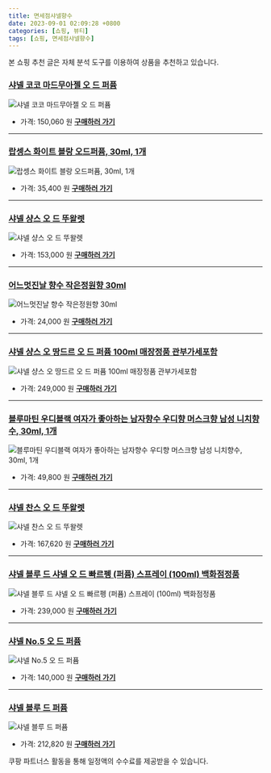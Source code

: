 ```yaml
---
title: 면세점샤넬향수
date: 2023-09-01 02:09:28 +0800
categories: [쇼핑, 뷰티]
tags: [쇼핑, 면세점샤넬향수]
---
```

본 쇼핑 추천 글은 자체 분석 도구를 이용하여 상품을 추천하고 있습니다.
### [샤넬 코코 마드무아젤 오 드 퍼퓸](https://link.coupang.com/re/AFFSDP?lptag=AF1030537&pageKey=7063388851&itemId=17520078861&vendorItemId=84687226185&traceid=V0-153-25dbf7955572e7cd&requestid=20230907020927963309590975&token=31850C%7CMIXED)
![샤넬 코코 마드무아젤 오 드 퍼퓸](https://ads-partners.coupang.com/image1/s0Xs-HbOJUZXnwCGswr_avWZc3Rl46oNpKBT1QSPPXb-JZuo1fEWVm81ev4lTKt6Js-Ha1H2NQqJuWAShYAxX2Pz2LfmeXpaCV0PVdwWGhGz4dbByQBz0M9mLJ3mb0Oq6ZcFXGI7qtlo8zINC2-jmL4M6wtIKyhjcR6MCvCt6cvKhBiuh6PNtzFZQDnu4YciFYitp4iXLOp3w6T8lRGOMXkAbNLDa_WrneLGLmD0M60k0Y1CvzhbrUIIvMwOPt0SMcOCIaWmlILntoXupgw3RKB3z8FViIH04vZ40kyxWA==)
- 가격: 150,060 원
[**구매하러 가기**](https://link.coupang.com/re/AFFSDP?lptag=AF1030537&pageKey=7063388851&itemId=17520078861&vendorItemId=84687226185&traceid=V0-153-25dbf7955572e7cd&requestid=20230907020927963309590975&token=31850C%7CMIXED)
---
### [랍셍스 화이트 블랑 오드퍼퓸, 30ml, 1개](https://link.coupang.com/re/AFFSDP?lptag=AF1030537&pageKey=4382834839&itemId=17971270710&vendorItemId=71743635051&traceid=V0-153-d6a5e0037ed455ef&clickBeacon=Ca%2Fplz9hAgMMtpKIkpW9hhK7EH2UozOvY%2FUECuKMKGxQKlaaaA9kzRbsDBTd380Wj35ZGYmSGJagQ6vtS7kn9yy4mT1lfzHKpBY4HKeCL4WBxHLQPYa8%2FdyWYFxYUjOoaeNpBd4oi2h1qntWiPsp8f4unveNpU8jSlSmLgLSgBgFO7BuKaThZrKCYVFyQJ%2FLd%2FqpxN6MikSY0kdOT50FxRDgwE4778xdK1emgAm2c7LIBlD6Rp6qZ8FcZo3voTCjntKJnagtYKqvhYV3Yl7Hs8FTnCEj45HVRu%2BUocwAp2PYey06Bqt0jqcIRSfjrVyAzxRoBH4qg51Nl0878c19kW1qckdYSWqktTGfqaaoQ3xhycO2U7jrZS%2Fl3yNEjqT%2FjLIQHoOTen8IQWaClU5Z4Cz6uTa29fywigziYsvA4AzyTi%2FMuJWqZeLzZ0Z6XLTVXAuNHNFmAHhKR5Y3QT9hbKwGs4JHLnQGAnwIlvsxzgWwXJ6I72lURIZNe%2BdlJgwCGFgNoyhCkql8O7YPy9Deea46F9nXv4qdBfFxw%2BYEVi4M%2F4Ivc0PQZU74OayBquRa625F%2BlUyyLyWcGF1T%2FqKz1S9D2nZoosmmJBzqhr0%2Bj6cRf2sA4dMetb7pZBY4%2B7uopEE5FMhYAKbV2S3So5wJEo1wSjKQQRcYfHXqmdKg2C9VmWgqhJHbQKZV9eGib%2BOgP1LsBsYle2EjRJYJsWT5OGjY9CqtXHgk4sjiXpzPkLzaHWAMmJUHcZpuC8d2dtE7SEhohNtFzC8tuGvbO3hAsGwlakS35R2UJLNh8QsGfEr7VTPsp%2B%2Fo0EjvfBnOKHkIYTK1Mg7%2FG1GiXixfztXJB1kUZ7ssVMM34TgA8aB8P%2BadEGGmSRAK2DuiNZTPwzY&requestid=20230907020927963309590975&token=31850C%7CMIXED)
![랍셍스 화이트 블랑 오드퍼퓸, 30ml, 1개](https://ads-partners.coupang.com/image1/V7iJFtVpyfxEG8tnV4cYaGTIWQrCoUT7FJ-HZCibZU-J-IXAlXmoGX8VrYFL6QQKQ3dF8LhMrgpH3ICH--qNTN5sOWFL8vsWLdcdCNh4Eg3_2NIeLZvCYafAdS9WBpHZUvnRDarglLeWxBFulVafjDysh91LYwziA8TV26skw0KShpehPoZnB7dijvrrywF6kRBVs3wenTOJ_oK9aCilMV9nDshhDQDdgcXaeyZRImMi18Px4ZtNRFfZRjOr032fLFcuH6Mly_j5DINJy6vqFnafnkeUWQ==)
- 가격: 35,400 원
[**구매하러 가기**](https://link.coupang.com/re/AFFSDP?lptag=AF1030537&pageKey=4382834839&itemId=17971270710&vendorItemId=71743635051&traceid=V0-153-d6a5e0037ed455ef&clickBeacon=Ca%2Fplz9hAgMMtpKIkpW9hhK7EH2UozOvY%2FUECuKMKGxQKlaaaA9kzRbsDBTd380Wj35ZGYmSGJagQ6vtS7kn9yy4mT1lfzHKpBY4HKeCL4WBxHLQPYa8%2FdyWYFxYUjOoaeNpBd4oi2h1qntWiPsp8f4unveNpU8jSlSmLgLSgBgFO7BuKaThZrKCYVFyQJ%2FLd%2FqpxN6MikSY0kdOT50FxRDgwE4778xdK1emgAm2c7LIBlD6Rp6qZ8FcZo3voTCjntKJnagtYKqvhYV3Yl7Hs8FTnCEj45HVRu%2BUocwAp2PYey06Bqt0jqcIRSfjrVyAzxRoBH4qg51Nl0878c19kW1qckdYSWqktTGfqaaoQ3xhycO2U7jrZS%2Fl3yNEjqT%2FjLIQHoOTen8IQWaClU5Z4Cz6uTa29fywigziYsvA4AzyTi%2FMuJWqZeLzZ0Z6XLTVXAuNHNFmAHhKR5Y3QT9hbKwGs4JHLnQGAnwIlvsxzgWwXJ6I72lURIZNe%2BdlJgwCGFgNoyhCkql8O7YPy9Deea46F9nXv4qdBfFxw%2BYEVi4M%2F4Ivc0PQZU74OayBquRa625F%2BlUyyLyWcGF1T%2FqKz1S9D2nZoosmmJBzqhr0%2Bj6cRf2sA4dMetb7pZBY4%2B7uopEE5FMhYAKbV2S3So5wJEo1wSjKQQRcYfHXqmdKg2C9VmWgqhJHbQKZV9eGib%2BOgP1LsBsYle2EjRJYJsWT5OGjY9CqtXHgk4sjiXpzPkLzaHWAMmJUHcZpuC8d2dtE7SEhohNtFzC8tuGvbO3hAsGwlakS35R2UJLNh8QsGfEr7VTPsp%2B%2Fo0EjvfBnOKHkIYTK1Mg7%2FG1GiXixfztXJB1kUZ7ssVMM34TgA8aB8P%2BadEGGmSRAK2DuiNZTPwzY&requestid=20230907020927963309590975&token=31850C%7CMIXED)
---
### [샤넬 샹스 오 드 뚜왈렛](https://link.coupang.com/re/AFFSDP?lptag=AF1030537&pageKey=6714079492&itemId=18218319593&vendorItemId=87007483492&traceid=V0-153-a71e3207d7c2973e&requestid=20230907020927963309590975&token=31850C%7CMIXED)
![샤넬 샹스 오 드 뚜왈렛](https://ads-partners.coupang.com/image1/Uqct4dkCVqCQ0Y44UnfafgTlkhOqA8pwl38PNSATo2atJqv3uPSkaxTptDzTL87rNyJxDV401dshH3WAuRsagraVzhxqbnfGJjFr8UKD6I4rHZUClz_HvMKPI82Ws8sMFRn5gHCvlTIATIGHoMZAjgQ6hInHqzgt--pZr7NHu0rn-pFOQM3D7d3-bWU97Lujv8P2OP5U2hNZ1zNo31KnNWMh-Wp1yReAErZPSmiaPiNhg010hYRkdMwIrwh3I538wvMEdvYxbeFk8qc65EhwRvzq6lMmWuqXEImAL2w9ZTU=)
- 가격: 153,000 원
[**구매하러 가기**](https://link.coupang.com/re/AFFSDP?lptag=AF1030537&pageKey=6714079492&itemId=18218319593&vendorItemId=87007483492&traceid=V0-153-a71e3207d7c2973e&requestid=20230907020927963309590975&token=31850C%7CMIXED)
---
### [어느멋진날 향수 작은정원향 30ml](https://link.coupang.com/re/AFFSDP?lptag=AF1030537&pageKey=6931222841&itemId=16772084880&vendorItemId=83953287931&traceid=V0-153-27c635a37fe9d880&clickBeacon=Ca%2Fplz9hAgMMtpKIkpW9hhK7EH2UozOvY%2FUECuKMKGxQKlaaaA9kzRbsDBTd380Wj35ZGYmSGJagQ6vtS7kn9yy4mT1lfzHKpBY4HKeCL4XU%2BevL7s0W3uWk8VULoRtmaeNpBd4oi2h1qntWiPsp8fTkNuDQoZukfYE%2BMcLRrYhbnJywS1mnw6VaCjGtKNAbd%2FqpxN6MikSY0kdOT50FxRDgwE4778xdK1emgAm2c7LIBlD6Rp6qZ8FcZo3voTCjntKJnagtYKqvhYV3Yl7Hs%2FICGWMpABsephC2i7FMVRM2bQYK7WvkhklWh%2FF3u06NjFwF784qH4Zi1HniS%2BUxo%2BNu3%2FQIqzlTuAFy5N19UvnfWO3Qi34jc7b%2Fp19iunQfXpF%2FFoxcIYy6Icx06s1oEOEuFfFjRx2qIFixpTNYDaBVz1sSO5K1ziY1utMzs0rC2pbnh3Q9HbuoYG5jZRPpdyVY1UCpluW4aaS2s2yJIkT8zM4tMexYb2oJE7eVCxaTc7zivaw00yw8UVRkZ4YoXbkBYgeLds7l6MEF0qLQijG%2F1O2C88A9c7zKYnazJ2bVsla9fpirGEUvF1lU9JZsFC7%2FtKbJYphUcxKf%2B%2FiOSl%2BPRv1fnMjCH%2B0CoONJdvkwaWYypoZkd7V0%2FjsUWGxObf%2BoAtbiDXtPh39QvIT7cRI83fgWhSPRUmA7NOIUhXivc0QQdj2iESIgi7j3q50qdzIWvsNAisrGhAcNhQn2xV0JO7cdcV7c7JxVlFCn97b0IkWOT0jlb%2FpaN%2Bt3k08%2Fs1MPWsaVzTjiS%2FGfZofBnCLoaKXwDOWnfzXJK7Zw0LUcogydlKx2cxqDE4uIBVCidDS9mWKErl%2FIPlG6kZC5OVO0rJz9ku1u2Gckitf96LRY&requestid=20230907020927963309590975&token=31850C%7CMIXED)
![어느멋진날 향수 작은정원향 30ml](https://ads-partners.coupang.com/image1/2xcOBnqEgAaQHF-T2_DobV4glNCfO8QEQxB6eJfI7xQHkH6P1-234zGZy386MGa85mXWoYR3t-FlKnwHK6oeK2FiDjQ3nglbkXbqAm0X4CTkRcJCiqazrliXGEsvYrEXfgp0PXnDxlzNuPSkNXZgNLLivj4mzUQBNnmdPLXtjFjudWh_qTSoXLst4L1DO3NR575P-7M4Ujh71Nm-B9kKmsfF8bhPmEutoZSbfCo10n2qDQ-khOwFqmTB3DHodDbEtP2mi_09OGf-RmnI9CTKDIk483Sb40QcTFZ5AXEJ8ByTtG2X)
- 가격: 24,000 원
[**구매하러 가기**](https://link.coupang.com/re/AFFSDP?lptag=AF1030537&pageKey=6931222841&itemId=16772084880&vendorItemId=83953287931&traceid=V0-153-27c635a37fe9d880&clickBeacon=Ca%2Fplz9hAgMMtpKIkpW9hhK7EH2UozOvY%2FUECuKMKGxQKlaaaA9kzRbsDBTd380Wj35ZGYmSGJagQ6vtS7kn9yy4mT1lfzHKpBY4HKeCL4XU%2BevL7s0W3uWk8VULoRtmaeNpBd4oi2h1qntWiPsp8fTkNuDQoZukfYE%2BMcLRrYhbnJywS1mnw6VaCjGtKNAbd%2FqpxN6MikSY0kdOT50FxRDgwE4778xdK1emgAm2c7LIBlD6Rp6qZ8FcZo3voTCjntKJnagtYKqvhYV3Yl7Hs%2FICGWMpABsephC2i7FMVRM2bQYK7WvkhklWh%2FF3u06NjFwF784qH4Zi1HniS%2BUxo%2BNu3%2FQIqzlTuAFy5N19UvnfWO3Qi34jc7b%2Fp19iunQfXpF%2FFoxcIYy6Icx06s1oEOEuFfFjRx2qIFixpTNYDaBVz1sSO5K1ziY1utMzs0rC2pbnh3Q9HbuoYG5jZRPpdyVY1UCpluW4aaS2s2yJIkT8zM4tMexYb2oJE7eVCxaTc7zivaw00yw8UVRkZ4YoXbkBYgeLds7l6MEF0qLQijG%2F1O2C88A9c7zKYnazJ2bVsla9fpirGEUvF1lU9JZsFC7%2FtKbJYphUcxKf%2B%2FiOSl%2BPRv1fnMjCH%2B0CoONJdvkwaWYypoZkd7V0%2FjsUWGxObf%2BoAtbiDXtPh39QvIT7cRI83fgWhSPRUmA7NOIUhXivc0QQdj2iESIgi7j3q50qdzIWvsNAisrGhAcNhQn2xV0JO7cdcV7c7JxVlFCn97b0IkWOT0jlb%2FpaN%2Bt3k08%2Fs1MPWsaVzTjiS%2FGfZofBnCLoaKXwDOWnfzXJK7Zw0LUcogydlKx2cxqDE4uIBVCidDS9mWKErl%2FIPlG6kZC5OVO0rJz9ku1u2Gckitf96LRY&requestid=20230907020927963309590975&token=31850C%7CMIXED)
---
### [샤넬 샹스 오 땅드르 오 드 퍼퓸 100ml 매장정품 관부가세포함](https://link.coupang.com/re/AFFSDP?lptag=AF1030537&pageKey=7506347626&itemId=19659282318&vendorItemId=81357188688&traceid=V0-153-9e9d36b069bf8f78&requestid=20230907020927963309590975&token=31850C%7CMIXED)
![샤넬 샹스 오 땅드르 오 드 퍼퓸 100ml 매장정품 관부가세포함](https://ads-partners.coupang.com/image1/8Sr9IXa3inmRJo7o8erSRLrowlC85IDciOWjIS3sXIbvRFZmpNUqq5mbdFg8vimrf0TZ_X01WNe-dUhDx8dsq5pCLiuHmxVsfMeJwtN8PBTvsQCwZ5G-C6iOAwBxAia42oZu-7SBxJmF6t2Mf3VEELkwg20kyPxX9LhS5Lq21DkQ6OBR4uzt9fLuDVSLn4N-qCKaaTxhp3gnsaZ78lcjlNvMdwl8Jaw0-XlWxVD71aNIx-Ds0IO3slKjATyaFyK9kqm_Wa0dvALkzzYm2FytNO5VcToclWaRi6jfbAJQMkg=)
- 가격: 249,000 원
[**구매하러 가기**](https://link.coupang.com/re/AFFSDP?lptag=AF1030537&pageKey=7506347626&itemId=19659282318&vendorItemId=81357188688&traceid=V0-153-9e9d36b069bf8f78&requestid=20230907020927963309590975&token=31850C%7CMIXED)
---
### [블루마틴 우디블랙 여자가 좋아하는 남자향수 우디향 머스크향 남성 니치향수, 30ml, 1개](https://link.coupang.com/re/AFFSDP?lptag=AF1030537&pageKey=7308240001&itemId=18717001228&vendorItemId=86281339766&traceid=V0-153-52ab65f877c1e609&clickBeacon=Ca%2Fplz9hAgMMtpKIkpW9hhK7EH2UozOvY%2FUECuKMKGxQKlaaaA9kzRbsDBTd380Wj35ZGYmSGJagQ6vtS7kn9yy4mT1lfzHKpBY4HKeCL4X6NIxQKXfDjiWfHVUxeQwtaeNpBd4oi2h1qntWiPsp8VdHWpdQ2nuF94sn%2F%2FLEqr2xEZSXMXO1qxtvRNY1ZYWJd%2FqpxN6MikSY0kdOT50FxRDgwE4778xdK1emgAm2c7LIBlD6Rp6qZ8FcZo3voTCj9hU7SiuOdBn8jJpcGb0C6xPsKNRzlEb%2FVD5%2BLWpdJnodbmphRXEvWm6Rzw9iJC%2FNHpY56zAdR7VclIMZmuGRJW1gx3FZv0s7xItF5WkymwmAgtjr2Lx3%2F6Wv59BvEqwhp8cRjKLW4v0wo1%2F5IrBIkc6a%2BcXJ1GB%2B45RQAjpjvTeGwtrs%2BulyIZM3YuSjD3pcIzK8yOMvbkUtEaMckb%2FNdNC%2FDvxMzOok905pRQ97%2BMBb%2F2D16KuwR7DLip6eQHMQhZ8QRXQExXGvxfjfPmfBh1W6hXNmF5lfTFL0%2BYSdqPwmiiln1%2B4nRCbKUQP4mxTbg1TWzWmTDNSjpBzuU3m9QholrrvNhfvQdDIUjkC7v%2Bg3815mRyiSVOzkOMCXSyVAq%2FOlZZEuQ%2FcdVmb%2BkD85uR227Wd7vLJYbYfLePbN4BlKvXRY%2FyegpWzJ3bmveWuq4LjrnWu5D%2FC%2FFrMne1csEVeZ%2Fl3b7FGhd3DwLY3pT1KIKIMUVuB%2BEWQceL8f6kXZxZMqRe1546hFrWf%2BogyWCro%2FYAPlfY1UOgpHEHe0EFEvcGdXqcVifX6kBf7i1RbJYCwlNaiFyRf0%2F8qrvzrdYtWHApaR5q25%2BlYIIaddsE6ERDWD7afuyIqrqtZbSUiz&requestid=20230907020927963309590975&token=31850C%7CMIXED)
![블루마틴 우디블랙 여자가 좋아하는 남자향수 우디향 머스크향 남성 니치향수, 30ml, 1개](https://ads-partners.coupang.com/image1/ob57K5Y3ft-9YMxWoQMMdD6tK_urrlrBykbFhF5sX7C0ni6vqoIaY1_EpTCiqCkBmmeKTVgI792VEjiFphqGc0BJDpDVSwEsOoyFzRm8MTEeXN5CtPtNoupxhOVle15vnZmRyFZYqinY59btEi1dsyKlKg1m7NTGKJXv6REaKYBvcJAY40fu1FQJ8j4eX0pz5hwN2S27TgdnHKmTuyM09JH3nQNBaJeiOtr8mVO8nNSgLxflOZOEK2RN4Fl8MhOjGSOr4m-mUOs5o-T5H7unFOZJmTc1hH9eTFAJENp7SFrhYgLK)
- 가격: 49,800 원
[**구매하러 가기**](https://link.coupang.com/re/AFFSDP?lptag=AF1030537&pageKey=7308240001&itemId=18717001228&vendorItemId=86281339766&traceid=V0-153-52ab65f877c1e609&clickBeacon=Ca%2Fplz9hAgMMtpKIkpW9hhK7EH2UozOvY%2FUECuKMKGxQKlaaaA9kzRbsDBTd380Wj35ZGYmSGJagQ6vtS7kn9yy4mT1lfzHKpBY4HKeCL4X6NIxQKXfDjiWfHVUxeQwtaeNpBd4oi2h1qntWiPsp8VdHWpdQ2nuF94sn%2F%2FLEqr2xEZSXMXO1qxtvRNY1ZYWJd%2FqpxN6MikSY0kdOT50FxRDgwE4778xdK1emgAm2c7LIBlD6Rp6qZ8FcZo3voTCj9hU7SiuOdBn8jJpcGb0C6xPsKNRzlEb%2FVD5%2BLWpdJnodbmphRXEvWm6Rzw9iJC%2FNHpY56zAdR7VclIMZmuGRJW1gx3FZv0s7xItF5WkymwmAgtjr2Lx3%2F6Wv59BvEqwhp8cRjKLW4v0wo1%2F5IrBIkc6a%2BcXJ1GB%2B45RQAjpjvTeGwtrs%2BulyIZM3YuSjD3pcIzK8yOMvbkUtEaMckb%2FNdNC%2FDvxMzOok905pRQ97%2BMBb%2F2D16KuwR7DLip6eQHMQhZ8QRXQExXGvxfjfPmfBh1W6hXNmF5lfTFL0%2BYSdqPwmiiln1%2B4nRCbKUQP4mxTbg1TWzWmTDNSjpBzuU3m9QholrrvNhfvQdDIUjkC7v%2Bg3815mRyiSVOzkOMCXSyVAq%2FOlZZEuQ%2FcdVmb%2BkD85uR227Wd7vLJYbYfLePbN4BlKvXRY%2FyegpWzJ3bmveWuq4LjrnWu5D%2FC%2FFrMne1csEVeZ%2Fl3b7FGhd3DwLY3pT1KIKIMUVuB%2BEWQceL8f6kXZxZMqRe1546hFrWf%2BogyWCro%2FYAPlfY1UOgpHEHe0EFEvcGdXqcVifX6kBf7i1RbJYCwlNaiFyRf0%2F8qrvzrdYtWHApaR5q25%2BlYIIaddsE6ERDWD7afuyIqrqtZbSUiz&requestid=20230907020927963309590975&token=31850C%7CMIXED)
---
### [샤넬 찬스 오 드 뚜왈렛](https://link.coupang.com/re/AFFSDP?lptag=AF1030537&pageKey=7063388422&itemId=17520076962&vendorItemId=84687224622&traceid=V0-153-f31ac3201002019b&requestid=20230907020927963309590975&token=31850C%7CMIXED)
![샤넬 찬스 오 드 뚜왈렛](https://ads-partners.coupang.com/image1/KrDBQ3URByMlj7rnKt5aMw2uPEs8qOZc4IsOUHAnqYT-K6EvRFuWcVmKHHO-OmW39TUuKFY6oxSrbTEEkDdsGZ6blIlvmwcH3K0x3XYRdCh4d6ELMKTnH1oaCSt_Pn4Ym67GKEJzJev8pxz_3TW5xyEV7iOuLC3wPoueMeBBNdapbLJznSkhQm18-HUbch1PICrfqe48HEKZ50F-eD4tfcSHnUJI-yJQcJ12ppUEYq6GTn-Tvb6x7Bab2-81ACngv8Q96a1qKlfYp01Ell2wBVDLDEQu6xqwZ12OfDCgbQ==)
- 가격: 167,620 원
[**구매하러 가기**](https://link.coupang.com/re/AFFSDP?lptag=AF1030537&pageKey=7063388422&itemId=17520076962&vendorItemId=84687224622&traceid=V0-153-f31ac3201002019b&requestid=20230907020927963309590975&token=31850C%7CMIXED)
---
### [샤넬 블루 드 샤넬 오 드 빠르펭 (퍼퓸) 스프레이 (100ml) 백화점정품](https://link.coupang.com/re/AFFSDP?lptag=AF1030537&pageKey=7474962390&itemId=19512694676&vendorItemId=83451272067&traceid=V0-153-469cbe6b1d497f9a&requestid=20230907020927963309590975&token=31850C%7CMIXED)
![샤넬 블루 드 샤넬 오 드 빠르펭 (퍼퓸) 스프레이 (100ml) 백화점정품](https://ads-partners.coupang.com/image1/9GbgrywfbesDrS7K9CHjTXla0FywWH5OUunt9u9TGbrmLHRi9PSQT8ZJMMIdAxzDxy2KoXWTYv7GjA4KYb4hg36lYEUMGpOkjSgpu_pUBk0Y38Hyhwu3mIPV_nQgOMra3KROCgupza6Rrg3VrxS_Tt-9MqlU2ttO7aubcyVYMVSnXkIfy4u5hRLDYbzXgJ1rPuQLRX8axrOtqd7VwWfeRpa8y1q-k-glzSUKCS1INeIxSyrLOxtoALlmz8JWfIOtHx7SaD8YTnIF9tieQhR_v6zDyvYH9JKUiaVOfpcTCupz)
- 가격: 239,000 원
[**구매하러 가기**](https://link.coupang.com/re/AFFSDP?lptag=AF1030537&pageKey=7474962390&itemId=19512694676&vendorItemId=83451272067&traceid=V0-153-469cbe6b1d497f9a&requestid=20230907020927963309590975&token=31850C%7CMIXED)
---
### [샤넬 No.5 오 드 퍼퓸](https://link.coupang.com/re/AFFSDP?lptag=AF1030537&pageKey=6975879478&itemId=17026887370&vendorItemId=86950949835&traceid=V0-153-fed9ddc949aef2d6&requestid=20230907020927963309590975&token=31850C%7CMIXED)
![샤넬 No.5 오 드 퍼퓸](https://ads-partners.coupang.com/image1/xUeOq8QN3Vj6Up9RxX-9ooJn8aJkgNdAZ58aTQO5fWL0agpRI7_DIQJoBwehlnzZDqEMmv4jZ5hQz_tswTqAVbI42oejrhvAwair0uxBbj4dHuS4DuQ-bCHVR_EzL-GbwzPWcPwfVsc7KDftGgkEVXdcTPiLxbrTbqX8FiaCb4ErsOW2dBM8zTK7-0R_-L91riPsG2XKBNv_LNvMfHFV4Eso_uXNARiRZs3sV4rRG1QkC3ZPUh7zpMaGaIyBOMJt3-aHkB17vZRUxeFXxZq85XFD_NqZZNIAFoaVYvgTmQ==)
- 가격: 140,000 원
[**구매하러 가기**](https://link.coupang.com/re/AFFSDP?lptag=AF1030537&pageKey=6975879478&itemId=17026887370&vendorItemId=86950949835&traceid=V0-153-fed9ddc949aef2d6&requestid=20230907020927963309590975&token=31850C%7CMIXED)
---
### [샤넬 블루 드 퍼퓸](https://link.coupang.com/re/AFFSDP?lptag=AF1030537&pageKey=7069946256&itemId=17553882623&vendorItemId=84720721878&traceid=V0-153-1dd6e4840567769c&requestid=20230907020927963309590975&token=31850C%7CMIXED)
![샤넬 블루 드 퍼퓸](https://ads-partners.coupang.com/image1/Q9fFWj9TQOFhy_xJQ8tK54HPE-K9BqLs8fXPbKZqgILyoCgthEgwZNYFfRLkzd0_s7l7l26Ksc0X-s_fqkHgPo5S2zSXvzOmGbxUJJ10xzCIDYoS3tOx38wMG-QRvac_unO_Sxv5SyT9H3sloSBHIPGdfV6gBZGpvN3BMCMmM-ZCxV_ZVoKNg6QL_loVMsjMR1dVPBVMBUqusMsn0caJyDv3RWKfFWaoRynx95KIdMm5nBtZ_m9XCgacPx4miqaVy2tMx2YbdHJv8p6UFeR4gQ5opueYOOXJqXHs-MRQyQ==)
- 가격: 212,820 원
[**구매하러 가기**](https://link.coupang.com/re/AFFSDP?lptag=AF1030537&pageKey=7069946256&itemId=17553882623&vendorItemId=84720721878&traceid=V0-153-1dd6e4840567769c&requestid=20230907020927963309590975&token=31850C%7CMIXED)


쿠팡 파트너스 활동을 통해 일정액의 수수료를 제공받을 수 있습니다.
